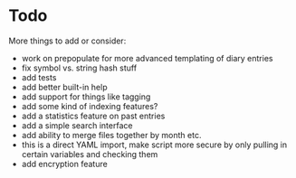 # Todo

More things to add or consider:

* work on prepopulate for more advanced templating of diary entries
* fix symbol vs. string hash stuff
* add tests
* add better built-in help
* add support for things like tagging
* add some kind of indexing features?
* add a statistics feature on past entries
* add a simple search interface
* add ability to merge files together by month etc.
* this is a direct YAML import, make script more secure by only pulling in certain variables and checking them
* add encryption feature
